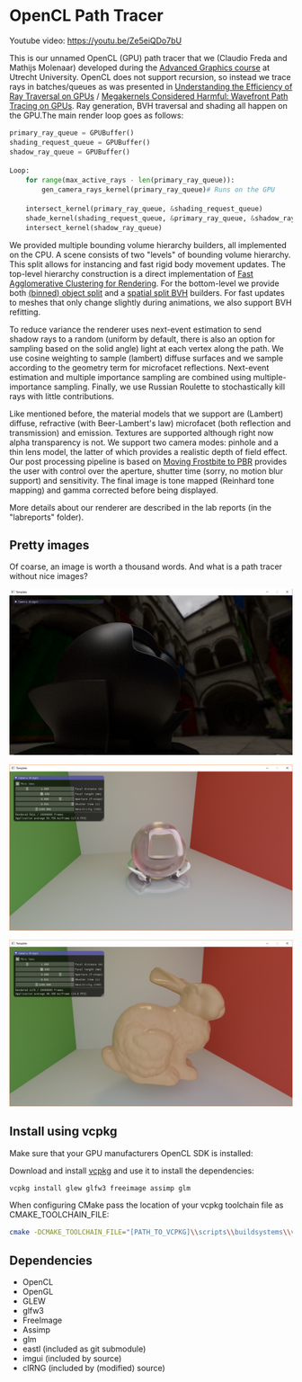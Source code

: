 # OpenCL Path Tracer

Youtube video: https://youtu.be/Ze5eiQDo7bU

This is our unnamed OpenCL (GPU) path tracer that we (Claudio Freda and Mathijs Molenaar) developed during the [Advanced Graphics course](http://www.cs.uu.nl/docs/vakken/magr/2018-2019/index.html)  at Utrecht University. OpenCL does not support recursion, so instead we trace rays in batches/queues as was presented in [Understanding the Efficiency of Ray Traversal on GPUs](https://users.aalto.fi/~laines9/publications/aila2009hpg_paper.pdf) / [Megakernels Considered Harmful: Wavefront Path Tracing on GPUs](https://users.aalto.fi/~laines9/publications/laine2013hpg_paper.pdf). Ray generation, BVH traversal and shading all happen on the GPU.The main render loop goes as follows:

```python
primary_ray_queue = GPUBuffer()
shading_request_queue = GPUBuffer()
shadow_ray_queue = GPUBuffer()

Loop:
	for range(max_active_rays - len(primary_ray_queue)):
		gen_camera_rays_kernel(primary_ray_queue)# Runs on the GPU

	intersect_kernel(primary_ray_queue, &shading_request_queue)
	shade_kernel(shading_request_queue, &primary_ray_queue, &shadow_ray_queue, &screen)
	intersect_kernel(shadow_ray_queue)
```
We provided multiple bounding volume hierarchy builders, all implemented on the CPU. A scene consists of two "levels" of bounding volume hierarchy. This split allows for instancing and fast rigid body movement updates. The top-level hierarchy construction is a direct implementation of [Fast Agglomerative Clustering for Rendering](https://www.cs.cornell.edu/~kb/publications/IRT08.pdf). For the bottom-level we provide both [(binned) object split](http://www.sci.utah.edu/~wald/Publications/2007/ParallelBVHBuild/fastbuild.pdf) and a [spatial split BVH](https://www.nvidia.com/docs/IO/77714/sbvh.pdf) builders. For fast updates to meshes that only change slightly during animations, we also support BVH refitting.

To reduce variance the renderer uses next-event estimation to send shadow rays to a random (uniform by default, there is also an option for sampling based on the solid angle) light at each vertex along the path. We use cosine weighting to sample (lambert) diffuse surfaces and we sample according to the geometry term for microfacet reflections. Next-event estimation and multiple importance sampling are combined using multiple-importance sampling. Finally, we use Russian Roulette to stochastically kill rays with little contributions.

Like mentioned before, the material models that we support are (Lambert) diffuse, refractive (with Beer-Lambert's law) microfacet (both reflection and transmission) and emission. Textures are supported although right now alpha transparency is not. We support two camera modes: pinhole and a thin lens model, the latter of which provides a realistic depth of field effect. Our post processing pipeline is based on [Moving Frostbite to PBR](https://seblagarde.files.wordpress.com/2015/07/course_notes_moving_frostbite_to_pbr_v32.pdf) provides the user with control over the aperture, shutter time (sorry, no motion blur support) and sensitivity. The final image is tone mapped (Reinhard tone mapping) and gamma corrected before being displayed.

More details about our renderer are described in the lab reports (in the "labreports" folder).

## Pretty images

Of coarse, an image is worth a thousand words. And what is a path tracer without nice images?

![depth-of-field](https://github.com/mathijs727/OpenCL-Path-Tracer/blob/master/images/dof.png)

![glass](https://github.com/mathijs727/OpenCL-Path-Tracer/blob/master/images/glass.png)

![ceramic](https://github.com/mathijs727/OpenCL-Path-Tracer/blob/master/images/ceramic.png)

## Install using vcpkg

Make sure that your GPU manufacturers OpenCL SDK is installed:

[CUDA Toolkit (Nvidia)]: https://developer.nvidia.com/cuda-downloads



Download and install [vcpkg](https://github.com/Microsoft/vcpkg) and use it to install the dependencies:

```bash
vcpkg install glew glfw3 freeimage assimp glm
```


When configuring CMake pass the location of your vcpkg toolchain file as CMAKE_TOOLCHAIN_FILE:

```bash
cmake -DCMAKE_TOOLCHAIN_FILE="[PATH_TO_VCPKG]\\scripts\\buildsystems\\vcpkg.cmake" (...)
```

## Dependencies
- OpenCL
- OpenGL
- GLEW
- glfw3
- FreeImage
- Assimp
- glm
- eastl (included as git submodule)
- imgui (included by source)
- clRNG (included by (modified) source)